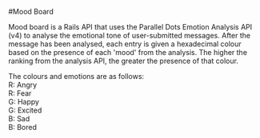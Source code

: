 #Mood Board

Mood board is a Rails API that uses the Parallel Dots Emotion Analysis API (v4) to analyse the emotional tone of user-submitted messages. After the message has been analysed, each entry is given a hexadecimal colour based on the presence of each 'mood' from the analysis. The higher the ranking from the analysis API, the greater the presence of that colour.

The colours and emotions are as follows:  
R: Angry  
R: Fear  
G: Happy  
G: Excited  
B: Sad  
B: Bored  
